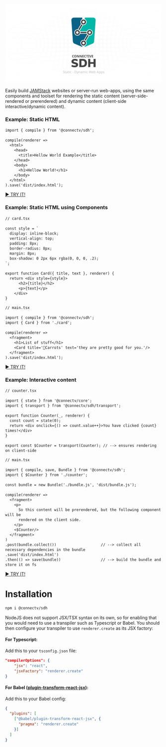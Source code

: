 ![repo banner](https://raw.githubusercontent.com/CONNECT-platform/connective-sdh/master/repo-banner.svg?sanitize=true)


Easily build [JAMStack](https://jamstack.org) websites or server-run web-apps, using the same components and toolset for rendering the static content (server-side-rendered or prerendered) and dynamic content (client-side interactive/dynamic content).

### Example: Static HTML

```tsx
import { compile } from '@connectv/sdh';

compile(renderer => 
  <html>
    <head>
      <title>Hellow World Example</title>
    </head>
    <body>
      <h1>Hellow World!</h1>
    </body>
  </html>
).save('dist/index.html');
```
[► TRY IT!](https://codesandbox.io/s/connective-sdh-hellow-world-deom3)

### Example: Static HTML using Components

```tsx
// card.tsx

const style = `
  display: inline-block;
  vertical-align: top;
  padding: 8px;
  border-radius: 8px;
  margin: 8px;
  box-shadow: 0 2px 6px rgba(0, 0, 0, .2);
`;

export function Card({ title, text }, renderer) {
  return <div style={style}>
      <h2>{title}</h2>
      <p>{text}</p>
    </div>
}

```
```tsx
// main.tsx

import { compile } from '@connectv/sdh';
import { Card } from './card';

compile(renderer => 
  <fragment>
    <h1>List of stuff</h1>
    <Card title='🥕Carrots' text='they are pretty good for you.'/>
  </fragment>
).save('dist/index.html');
```
[► TRY IT!](https://codesandbox.io/s/connective-sdh-static-components-r3b8i)

### Example: Interactive content

```tsx
// counter.tsx

import { state } from '@connectv/core';
import { transport } from '@connectv/sdh/transport';

export function Counter(_, renderer) {
  const count = state(0);
  return <div onclick={() => count.value++}>You have clicked {count} times!</div>
}

export const $Counter = transport(Counter); // --> ensures rendering on client-side
```
```tsx
// main.tsx

import { compile, save, Bundle } from '@connectv/sdh';
import { $Counter } from './counter';

const bundle = new Bundle('./bundle.js', 'dist/bundle.js');

compile(renderer =>
  <fragment>
    <p>
      So this content will be prerendered, but the following component will be
      rendered on the client side.
    </p>
    <$Counter/>
  </fragment>
)
.post(bundle.collect())                    // --> collect all necessary dependencies in the bundle
.save('dist/index.html')
.then(() => save(bundle))                  // --> build the bundle and store it on fs

```
[► TRY IT!](https://codesandbox.io/s/connective-sdh-9k53z)

# Installation

```bash
npm i @connectv/sdh
```

NodeJS does not support JSX/TSX syntax on its own, so for enabling that you would need to use a transpiler such as
Typescript or Babel. You should then configure your transpiler to use `renderer.create` as its JSX factory:

#### For Typescript:
Add this to your `tsconfig.json` file:
```json
"compilerOptions": {
    "jsx": "react",
    "jsxFactory": "renderer.create"
}
```

#### For Babel ([plugin-transform-react-jsx](https://babeljs.io/docs/en/babel-plugin-transform-react-jsx)):
Add this to your Babel config:
```json
{
  "plugins": [
    ["@babel/plugin-transform-react-jsx", {
      "pragma": "renderer.create"
    }]
  ]
}
```



